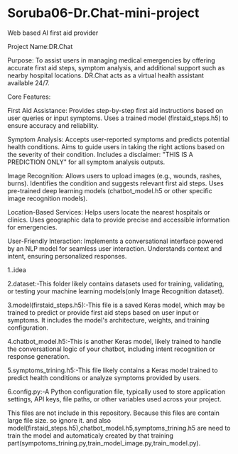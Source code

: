 # Soruba06-Dr.Chat-mini-project
Web based AI first aid provider 

Project Name:DR.Chat

Purpose:
To assist users in managing medical emergencies by offering accurate first aid steps, symptom analysis, 
and additional support such as nearby hospital locations.
DR.Chat acts as a virtual health assistant available 24/7.

Core Features:

First Aid Assistance:
Provides step-by-step first aid instructions based on user queries or input symptoms.
Uses a trained model (firstaid_steps.h5) to ensure accuracy and reliability.

Symptom Analysis:
Accepts user-reported symptoms and predicts potential health conditions.
Aims to guide users in taking the right actions based on the severity of their condition.
Includes a disclaimer: "THIS IS A PREDICTION ONLY" for all symptom analysis outputs.

Image Recognition:
Allows users to upload images (e.g., wounds, rashes, burns).
Identifies the condition and suggests relevant first aid steps.
Uses pre-trained deep learning models (chatbot_model.h5 or other specific image recognition models).

Location-Based Services:
Helps users locate the nearest hospitals or clinics.
Uses geographic data to provide precise and accessible information for emergencies.

User-Friendly Interaction:
Implements a conversational interface powered by an NLP model for seamless user interaction.
Understands context and intent, ensuring personalized responses.

1..idea

2.dataset:-This folder likely contains datasets used for training, validating, or testing your machine learning models(only Image Recognition dataset).

3.model(firstaid_steps.h5):-This file is a saved Keras model, which may be trained to predict or provide first aid steps based on user input 
                            or symptoms.
                            It includes the model's architecture, weights, and training configuration.
                            
4.chatbot_model.h5:-This is another Keras model, likely trained to handle the conversational logic of your chatbot, including intent 
                    recognition or response generation.

5.symptoms_trining.h5:-This file likely contains a Keras model trained to predict health conditions or analyze symptoms provided by users.

6.config.py:-A Python configuration file, typically used to store application settings, API keys, file paths, or other variables used across 
             your project.

This files are not include in this repository. Because this files are contain large file size. so ignore it. and also model(firstaid_steps.h5),chatbot_model.h5,symptoms_trining.h5 are need to train the model and automaticaly created by that training part(sympotoms_trining.py,train_model_image.py,train_model.py). 


